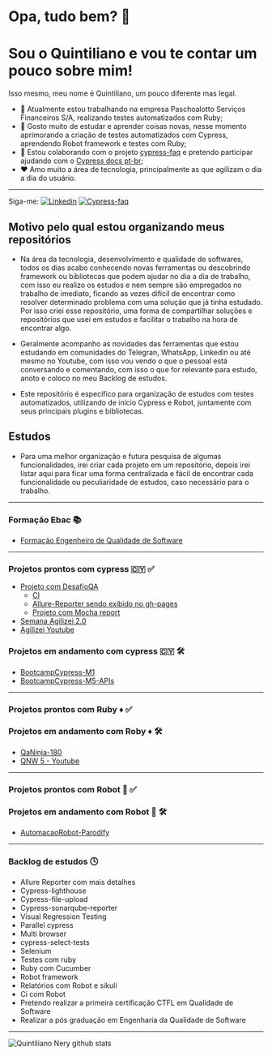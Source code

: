 # Opa, tudo bem? 👋 ##
# Sou o Quintiliano e vou te contar um pouco sobre mim! ##

Isso mesmo, meu nome é Quintiliano, um pouco diferente mas legal.
- 🏢 Atualmente estou trabalhando na empresa Paschoalotto Serviços Financeiros S/A, realizando testes automatizados com Ruby;
- 📘 Gosto muito de estudar e aprender coisas novas, nesse momento aprimorando a criação de testes automatizados com Cypress, aprendendo Robot framework e testes com Ruby;
- 💪 Estou colaborando com o projeto [cypress-faq](https://github.com/samlucax/cypress-faq) e pretendo participar ajudando com o [Cypress docs pt-br](https://github.com/pedrohyvo/cypress-docs-pt-br);
- ❤️ Amo muito a área de tecnologia, principalmente as que agilizam o dia a dia do usuário.

-----

Siga-me: 
[![Linkedin](https://badgen.net/badge/Linkedin/quintilianonery?icon=linkedin)](https://www.linkedin.com/in/quintilianonery/)
[![Cypress-faq](https://badgen.net/badge/Cypress-faq/quintilianonery?icon=Cypress-faq)](https://github.com/samlucax/cypress-faq)

## Motivo pelo qual estou organizando meus repositórios ##
- Na área da tecnologia, desenvolvimento e qualidade de softwares, todos os dias acabo conhecendo novas ferramentas ou descobrindo framework ou bibliotecas que podem ajudar no dia a dia de trabalho, com isso eu realizo os estudos e nem sempre são empregados no trabalho de imediato, ficando as vezes difícil de encontrar como resolver determinado problema com uma solução que já tinha estudado. Por isso criei esse repositório, uma forma de compartilhar soluções e repositórios que usei em estudos e facilitar o trabalho na hora de encontrar algo.

-  Geralmente acompanho as novidades das ferramentas que estou estudando em comunidades do Telegran, WhatsApp, Linkedin ou até mesmo no Youtube, com isso vou vendo o que o pessoal está conversando e comentando, com isso o que for relevante para estudo, anoto e coloco no meu Backlog de estudos.

- Este repositório é específico para organização de estudos com testes automatizados, utilizando de início Cypress e Robot, juntamente com seus principais plugins e bibliotecas.

## Estudos ##

- Para uma melhor organização e futura pesquisa de algumas funcionalidades, irei criar cada projeto em um repositório, depois irei listar aqui para ficar uma forma centralizada e fácil de encontrar cada funcionalidade ou peculiaridade de estudos, caso necessário para o trabalho.

------
### Formação Ebac 📚
- [Formação Engenheiro de Qualidade de Software](https://github.com/QuintilianoNery/exercicios-ebac)
------

### Projetos prontos com cypress :cyprus: :white_check_mark: ###
- [Projeto com DesafioQA](https://github.com/QuintilianoNery/DesafioQA)
  - [CI](https://github.com/QuintilianoNery/DesafioQA/actions)
  - [Allure-Reporter sendo exibido no gh-pages](https://github.com/QuintilianoNery/DesafioQA/deployments/activity_log?environment=github-pages)
  - [Projeto com Mocha report](https://github.com/QuintilianoNery/TesteCypress-SemanaAgilizei2.0/deployments/activity_log?environment=github-pages)
- [Semana Agilizei 2.0](https://github.com/QuintilianoNery/TesteCypress-SemanaAgilizei2.0)
- [Agilizei Youtube](https://github.com/QuintilianoNery/TesteCypress-Agilizei/blob/origin/README.md)

### Projetos em andamento com cypress :cyprus: :hammer_and_wrench: ###
- [BootcampCypress-M1](https://github.com/QuintilianoNery/BootcampCypress-M1)
- [BootcampCypress-M5-APIs](https://github.com/QuintilianoNery/BootcampCypress-M5-APIs/tree/EstudosAPI.0.1)
------
### Projetos prontos com Ruby ♦️ :white_check_mark:

### Projetos em andamento com Roby ♦️ :hammer_and_wrench:
- [QaNinja-180](https://github.com/QuintilianoNery/QaNinja-180)
- [QNW 5 - Youtube](https://github.com/QuintilianoNery/AutomacaoRuby-QNW5)

------

### Projetos prontos com Robot :robot: :white_check_mark: ###


### Projetos em andamento com Robot :robot: :hammer_and_wrench: ###
- [AutomacaoRobot-Parodify](https://github.com/QuintilianoNery/AutomacaoRobot-Parodify)
-----

### Backlog de estudos :clock4: ###

- Allure Reporter com mais detalhes
- Cypress-lighthouse
- Cypress-file-upload
- Cypress-sonarqube-reporter
- Visual Regression Testing
- Parallel cypress
- Multi browser
- cypress-select-tests
- Selenium 
- Testes com ruby
- Ruby com Cucumber
- Robot framework
- Relatórios com Robot e sikuli
- Ci com Robot
- Pretendo realizar a primeira certificação CTFL em Qualidade de Software
- Realizar a pós graduação em Engenharia da Qualidade de Software

-----

![Quintiliano Nery github stats](https://github-profile-summary-cards.vercel.app/api/cards/profile-details?username=QuintilianoNery&theme=solarized_dark)
